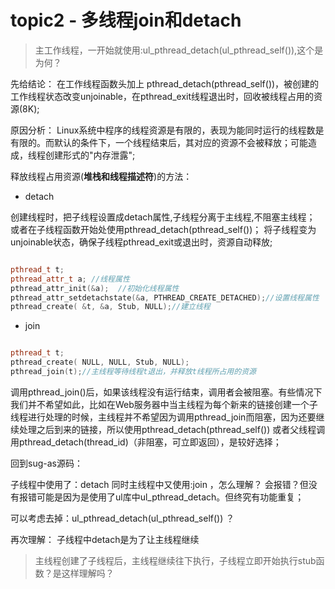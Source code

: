 # topic2 - 多线程join和detach


> 主工作线程，一开始就使用:ul_pthread_detach(ul_pthread_self()),这个是为何？

先给结论：
在工作线程函数头加上 pthread_detach(pthread_self())，被创建的工作线程状态改变unjoinable，在pthread_exit线程退出时，回收被线程占用的资源(8K);


原因分析：
Linux系统中程序的线程资源是有限的，表现为能同时运行的线程数是有限的。而默认的条件下，一个线程结束后，其对应的资源不会被释放；可能造成，线程创建形式的"内存泄露";

释放线程占用资源(**堆栈和线程描述符**)的方法：

* detach

创建线程时，把子线程设置成detach属性,子线程分离于主线程,不阻塞主线程；
或者在子线程函数开始处使用pthread_detach(pthread_self())；
将子线程变为unjoinable状态，确保子线程pthread_exit或退出时，资源自动释放;

```c++

pthread_t t;
pthread_attr_t a; //线程属性
pthread_attr_init(&a);  //初始化线程属性
pthread_attr_setdetachstate(&a, PTHREAD_CREATE_DETACHED);//设置线程属性
pthread_create( &t, &a, Stub, NULL);//建立线程

```


* join

```c++

pthread_t t;
pthread_create( NULL, NULL, Stub, NULL);
pthread_join(t);//主线程等待线程t退出，并释放t线程所占用的资源

```

调用pthread_join()后，如果该线程没有运行结束，调用者会被阻塞。有些情况下我们并不希望如此，比如在Web服务器中当主线程为每个新来的链接创建一个子线程进行处理的时候，主线程并不希望因为调用pthread_join而阻塞，因为还要继续处理之后到来的链接，所以使用pthread_detach(pthread_self()) 
或者父线程调用pthread_detach(thread_id)（非阻塞，可立即返回），是较好选择；


回到sug-as源码：

子线程中使用了：detach 同时主线程中又使用:join ，怎么理解？ 会报错？但没有报错可能是因为是使用了ul库中ul_pthread_detach。但终究有功能重复；

可以考虑去掉：ul_pthread_detach(ul_pthread_self()) ？ 

再次理解： 子线程中detach是为了让主线程继续


> 主线程创建了子线程后，主线程继续往下执行，子线程立即开始执行stub函数？是这样理解吗？
